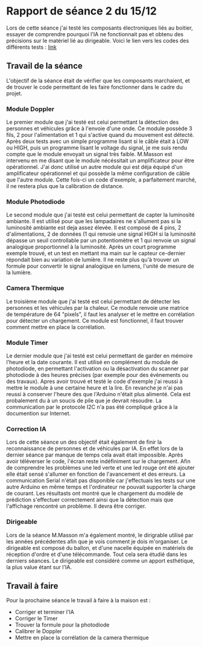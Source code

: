 # Rapport de séance 2 du 15/12
Lors de cette séance j'ai testé les composants électroniques liés au boitier, essayer de comprendre
pourquoi l'IA ne fonctionnait pas et obtenu des précisions sur le matériel lié au dirigeable.
Voici le lien vers les codes des différents tests : [link](../../Boitiers/README.md)

## Travail de la séance

L'objectif de la séance était de vérifier que les composants marchaient, et de trouver le code
permettant de les faire fonctionner dans le cadre du projet.

### Module Doppler

Le premier module que j'ai testé est celui permettant la détection des personnes et véhicules
grâce à l'envoie d'une onde. Ce module possède 3 fils, 2 pour l'alimentation et 1 qui s'active
quand du mouvement est détecté. Après deux tests avec un simple programme lisant si le câble était
à LOW ou HIGH, puis un programme lisant le voltage du signal, je me suis rendu compte que le module
envoyait un signal très faible. M.Masson est intervenu en me disant que le module nécéssitait un
amplificateur pour être opérationnel. J'ai donc utilisé un autre module qui est déja équipé d'un
amplificateur opérationnel et qui possède la même configuration de câble que l'autre module.
Cette fois-ci un code d'exemple, a parfaitement marché, il ne restera plus que la calibration
de distance.

### Module Photodiode

Le second module que j'ai testé est celui permettant de capter la luminosité ambiante. Il est utilisé
pour que les lampadaires ne s'allument pas si la luminosité ambiante est deja assez élevée. Il est 
composé de 4 pins, 2 d'alimentations, 2 de données (1 qui renvoie une signal HIGH si la luminosité
dépasse un seuil controllable par un potentiomètre et 1 qui renvoie un signal analogique proportionnel
à la luminosité. Après un court programme exemple trouvé, et un test en mettant ma main sur le capteur
ce-dernier répondait bien au variation de lumière. Il ne reste plus qu'à trouver un formule pour 
convertir le signal analogique en lumens, l'unité de mesure de la lumière.

### Camera Thermique

Le troisième module que j'ai testé est celui permettant de détecter les personnes et les véhicules
par la chaleur. Ce module renvoie une matrice de température de 64 "pixels", il faut les analyser
et le mettre en corrélation pour détecter un chargement. Ce module est fonctionnel, il faut trouver
comment mettre en place la corrélation.

### Module Timer

Le dernier module que j'ai testé est celui permettant de garder en mémoire l'heure et la date courante.
Il est utilisé en complément du module de photodiode, en permettant l'activation ou la désactivation du
scanner par photodiode à des heures précises (par exemple pour des événements ou des travaux). Apres avoir
trouvé et testé le code d'exemple j'ai reussi à mettre le module à une certaine heure et la lire. En revanche
je n'ai pas reussi à conserver l'heure des que l'Arduino n'était plus alimenté. Cela est probalement du à
un soucis de pile que je devrait résoudre. La communication par le protocole I2C n'a pas été compliqué grâce
à la documention sur Internet.

### Correction IA

Lors de cette séance un des objectif était également de finir la reconnaissance de personnes et de véhicules 
par IA. En effet lors de la dernier séance par manque de temps cela avait était impossible. Après avoir
téléverser le code, l'écran reste indéfiniment sur le chargement. Afin de comprendre les problèmes une led verte
 et une led rouge ont été ajouter elle était sensé s'allumer en fonction de l'avancement et des erreurs.
 La communication Serial n'était pas disponible car j'effectuais les tests sur une autre Arduino en même temps
 et l'ordinateur ne pouvait supporter la charge de courant.
 Les résultasts ont montré que le chargement du modèle de prédiction s'effectuer correctement ainsi que 
 la détection mais que l'affichage rencontré un problème. Il devra être corriger.

### Dirigeable

Lors de la séance M.Masson m'a également montré, le dirigrable utilisé par les années précédentes afin que 
je vois comment je dois m'organiser. Le dirigeable est composé du ballon, et d'une nacelle équipée en
matériels de réception d'ordre et d'une télécommande. Tout cela sera étudié dans les derniers séances. Le dirigeable
 est considéré comme un apport esthétique, la plus value étant sur l'IA.

## Travail à faire

Pour la prochaine séance le travail à faire à la maison est :
- Corriger et terminer l'IA
- Corriger le Timer
- Trouver la formule pour la photodiode
- Calibrer le Doppler 
- Mettre en place la corrélation de la camera thermique
